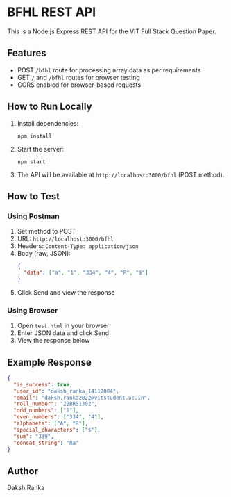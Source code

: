 # BFHL REST API

This is a Node.js Express REST API for the VIT Full Stack Question Paper.

## Features
- POST `/bfhl` route for processing array data as per requirements
- GET `/` and `/bfhl` routes for browser testing
- CORS enabled for browser-based requests

## How to Run Locally

1. Install dependencies:
   ```
   npm install
   ```
2. Start the server:
   ```
   npm start
   ```
3. The API will be available at `http://localhost:3000/bfhl` (POST method).

## How to Test

### Using Postman
1. Set method to POST
2. URL: `http://localhost:3000/bfhl`
3. Headers: `Content-Type: application/json`
4. Body (raw, JSON):
   ```json
   {
     "data": ["a", "1", "334", "4", "R", "$"]
   }
   ```
5. Click Send and view the response

### Using Browser
1. Open `test.html` in your browser
2. Enter JSON data and click Send
3. View the response below

## Example Response
```json
{
  "is_success": true,
  "user_id": "daksh_ranka_14112004",
  "email": "daksh.ranka2022@vitstudent.ac.in",
  "roll_number": "22BRS1302",
  "odd_numbers": ["1"],
  "even_numbers": ["334", "4"],
  "alphabets": ["A", "R"],
  "special_characters": ["$"],
  "sum": "339",
  "concat_string": "Ra"
}
```

## Author
Daksh Ranka
